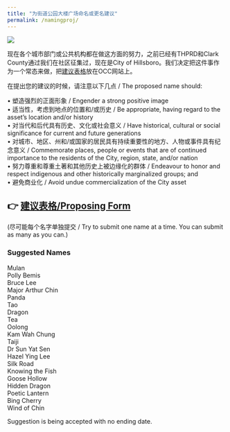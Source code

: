 ```yaml
---
title: "为街道公园大楼广场命名或更名建议"
permalink: /namingproj/
---
```


![](https://res.cloudinary.com/dhngj18do/image/upload/f_auto,q_auto/v1/images/activities/namingproj)

现在各个城市部门或公共机构都在做这方面的努力，之前已经有THPRD和Clark County通过我们在社区征集过，现在是City of Hillsboro。我们决定把这件事作为一个常态来做，把[建议表格](https://docs.google.com/forms/d/e/1FAIpQLScDq7oDdTlgHZ9HE8UrkUpwEoYi81sqyE3sH9bq1kVii_XttQ/viewform?usp=sf_link)放在OCC网站上。

在提出您的建议的时候，请注意以下几点 / The proposed name should:

•	塑造强烈的正面形象 / Engender a strong positive image  
•	适当性，考虑到地点的位置和/或历史 / Be appropriate, having regard to the asset’s location and/or history  
•	对当代和后代具有历史、文化或社会意义 / Have historical, cultural or social significance for current and future generations  
•	对城市、地区、州和/或国家的居民具有持续重要性的地方、人物或事件具有纪念意义 / Commemorate places, people or events that are of continued importance to the residents of the City, region, state, and/or nation  
•	努力尊重和尊重土著和其他历史上被边缘化的群体 / Endeavour to honor and respect indigenous and other historically marginalized groups; and  
•	避免商业化 / Avoid undue commercialization of the City asset  

## :point_right: [建议表格/Proposing Form](https://docs.google.com/forms/d/e/1FAIpQLScDq7oDdTlgHZ9HE8UrkUpwEoYi81sqyE3sH9bq1kVii_XttQ/viewform?usp=sf_link)

(尽可能每个名字单独提交 / Try to submit one name at a time. You can submit as many as you can.)

### Suggested Names

Mulan  
Polly Bemis  
Bruce Lee  
Major Arthur Chin  
Panda  
Tao  
Dragon  
Tea  
Oolong  
Kam Wah Chung  
Taiji  
Dr Sun Yat Sen  
Hazel Ying Lee  
Silk Road  
Knowing the Fish  
Goose Hollow  
Hidden Dragon  
Poetic Lantern  
Bing Cherry  
Wind of Chin  

Suggestion is being accepted with no ending date.
